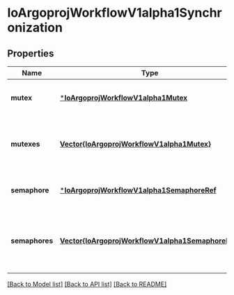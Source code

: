 # IoArgoprojWorkflowV1alpha1Synchronization


## Properties
Name | Type | Description | Notes
------------ | ------------- | ------------- | -------------
**mutex** | [***IoArgoprojWorkflowV1alpha1Mutex**](IoArgoprojWorkflowV1alpha1Mutex.md) |  | [optional] [default to nothing]
**mutexes** | [**Vector{IoArgoprojWorkflowV1alpha1Mutex}**](IoArgoprojWorkflowV1alpha1Mutex.md) | v3.6 and after: Mutexes holds the list of Mutex lock details | [optional] [default to nothing]
**semaphore** | [***IoArgoprojWorkflowV1alpha1SemaphoreRef**](IoArgoprojWorkflowV1alpha1SemaphoreRef.md) |  | [optional] [default to nothing]
**semaphores** | [**Vector{IoArgoprojWorkflowV1alpha1SemaphoreRef}**](IoArgoprojWorkflowV1alpha1SemaphoreRef.md) | v3.6 and after: Semaphores holds the list of Semaphores configuration | [optional] [default to nothing]


[[Back to Model list]](../README.md#models) [[Back to API list]](../README.md#api-endpoints) [[Back to README]](../README.md)



